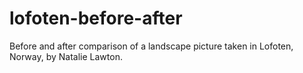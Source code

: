 # lofoten-before-after
Before and after comparison of a landscape picture taken in Lofoten, Norway, by Natalie Lawton.
